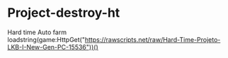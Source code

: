 # Project-destroy-ht
Hard time Auto farm
loadstring(game:HttpGet("https://rawscripts.net/raw/Hard-Time-Projeto-LKB-I-New-Gen-PC-15536"))()
